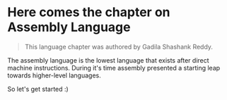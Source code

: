 # Here comes the chapter on Assembly Language

> This language chapter was authored by Gadila Shashank Reddy.

The assembly language is the lowest language that exists after direct machine instructions.
During it's time assembly presented a starting leap towards higher-level languages.

So let's get started :)
